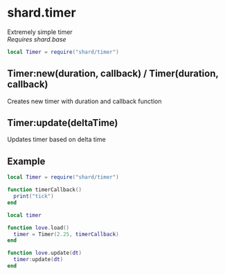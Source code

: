 # shard.timer
Extremely simple timer  
*Requires shard.base*

```lua
local Timer = require("shard/timer")
```

## Timer:new(duration, callback) / Timer(duration, callback)
Creates new timer with duration and callback function

## Timer:update(deltaTime)
Updates timer based on delta time

## Example
```lua
local Timer = require("shard/timer")

function timerCallback()
  print("tick")
end

local timer

function love.load()
  timer = Timer(2.25, timerCallback)
end

function love.update(dt)
  timer:update(dt)
end
```